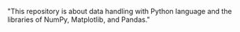 "This repository is about data handling with Python language and the libraries of NumPy, Matplotlib, and Pandas."
